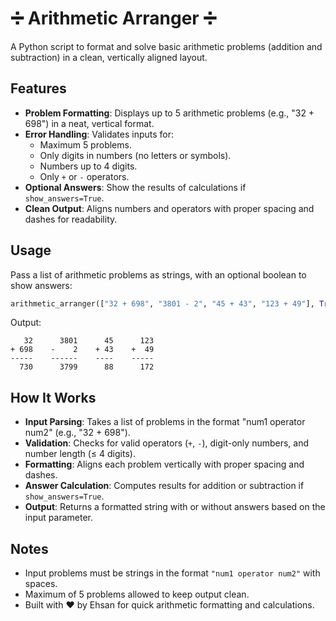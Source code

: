 # ➗ Arithmetic Arranger ➗
A Python script to format and solve basic arithmetic problems (addition and subtraction) in a clean, vertically aligned layout.

## Features
- **Problem Formatting**: Displays up to 5 arithmetic problems (e.g., "32 + 698") in a neat, vertical format.
- **Error Handling**: Validates inputs for:
  - Maximum 5 problems.
  - Only digits in numbers (no letters or symbols).
  - Numbers up to 4 digits.
  - Only `+` or `-` operators.
- **Optional Answers**: Show the results of calculations if `show_answers=True`.
- **Clean Output**: Aligns numbers and operators with proper spacing and dashes for readability.

## Usage
Pass a list of arithmetic problems as strings, with an optional boolean to show answers:
```python
arithmetic_arranger(["32 + 698", "3801 - 2", "45 + 43", "123 + 49"], True)
```
Output:
```
   32      3801      45      123
+ 698    -    2    + 43    +  49
-----    ------    ----    -----
  730      3799      88      172
```

## How It Works
- **Input Parsing**: Takes a list of problems in the format "num1 operator num2" (e.g., "32 + 698").
- **Validation**: Checks for valid operators (`+`, `-`), digit-only numbers, and number length (≤ 4 digits).
- **Formatting**: Aligns each problem vertically with proper spacing and dashes.
- **Answer Calculation**: Computes results for addition or subtraction if `show_answers=True`.
- **Output**: Returns a formatted string with or without answers based on the input parameter.

## Notes
- Input problems must be strings in the format `"num1 operator num2"` with spaces.
- Maximum of 5 problems allowed to keep output clean.
- Built with ❤️ by Ehsan for quick arithmetic formatting and calculations.
